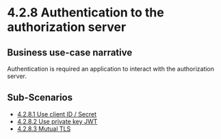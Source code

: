 # 4.2.8 Authentication to the authorization server

## Business use-case narrative
Authentication is required an application to interact with the authorization server. 

## Sub-Scenarios
- [4.2.8.1 Use client ID / Secret]()
- [4.2.8.2 Use private key JWT]()
- [4.2.8.3 Mutual TLS]()

